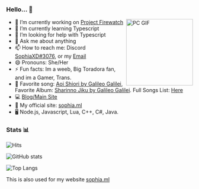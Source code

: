 ### Hello... 🌸
<img align="right" alt="PC GIF" src="https://sophia.ml/cdn/PC.gif" width="180" />

- 🔭 I’m currently working on [Project Firewatch](https://projectfirewatch.com/)
- 🌱 I’m currently learning Typescript
- 🤔 I’m looking for help with Typescript
- 💬 Ask me about anything
- 📫 How to reach me: Discord [SophiaXD#3076](https://discord.com/users/420297282676719618), or my [Email](mailto:sophia@sophiaatkinson.com)
- 😄 Pronouns: She/Her
- ⚡ Fun facts: Im a weeb, Big Toradora fan, and im a Gamer, Trans.
- 🎵 Favorite song: [Aoi Shiori by Galileo Galilei](https://open.spotify.com/track/237lHE2ezW9oHxyEFqvyQo?si=d4ad1200c5624e4f), Favorite Album: [Sharinno Jiku by Galileo Galilei](https://open.spotify.com/album/0LfxOWTVdWR5QSJFUB1Vyz). Full Songs List: [Here](https://music.sophia.ml/) 
- 💻 [Blog/Main Site](https://sophiaatkinson.com/)
- 📁 My official site: [sophia.ml](https://sophia.ml/)
- 🖥 Node.js, Javascript, Lua, C++, C#, Java.
### Stats 📊

![Hits](https://camo.githubusercontent.com/13a1ad1c3b82bc2b00f67af401cea569fdaa2ae54519f7cfd57fc55b01936dd7/68747470733a2f2f686974732e736565796f756661726d2e636f6d2f6170692f636f756e742f696e63722f62616467652e7376673f75726c3d6874747073253341253246253246736f706869612e6d6c26636f756e745f62673d253233384430304646267469746c655f62673d2532333030303030302669636f6e3d76697375616c73747564696f636f64652e7376672669636f6e5f636f6c6f723d253233303038434646267469746c653d436c69636b61726f6f732b26656467655f666c61743d66616c7365)

![GitHub stats](https://github-readme-stats.vercel.app/api?username=SophiaAtkinson&show_icons=true&theme=dark&line_height=27") <br />

![Top Langs](https://github-readme-stats.vercel.app/api/top-langs/?username=SophiaAtkinson&theme=dark&hide_langs_below=1)


This is also used for my website [sophia.ml](https://sophia.ml/)
